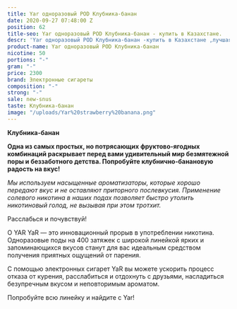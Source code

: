 ```yaml
---
title: Yar одноразовый POD Клубника-банан
date: 2020-09-27 07:48:00 Z
position: 62
title-seo: Yar одноразовый POD Клубника-банан - купить в Казахстане.
descr: 'Yar одноразовый POD Клубника-банан -купить в Казахстане ,лучшая цена '
product-name: Yar одноразовый POD Клубника-банан
nicotine: 50
portions: "-"
gram: "-"
price: 2300
brand: Электронные сигареты
composition: "-"
strong: "-"
sale: new-snus
taste: Клубника-банан
image: "/uploads/Yar%20strawberry%20banana.png"
---
```


**Клубника-банан**

**Одна из самых простых, но потрясающих фруктово-ягодных комбинаций раскрывает перед вами удивительный мир безмятежной поры и беззаботного детства. Попробуйте клубнично-банановую радость на вкус!**

*Мы используем насыщенные ароматизаторы, которые хорошо передают вкус и не оставляют приторного послевкусия. Применение солевого никотина в наших подах позволяет быстро утолить никотиновый голод, не вызывая при этом тротхит.*

Расслабься и почувствуй!

О YAR YaR — это инновационный прорыв в употреблении никотина. Одноразовые поды на 400 затяжек с широкой линейкой ярких и запоминающихся вкусов станут для вас идеальным средством получения приятных ощущений от парения.

С помощью электронных сигарет YaR вы можете ускорить процесс отказа от курения, расслабиться и отдохнуть с друзьями, насладиться безупречным вкусом и неповторимым ароматом.

Попробуйте всю линейку и найдите с Yar!